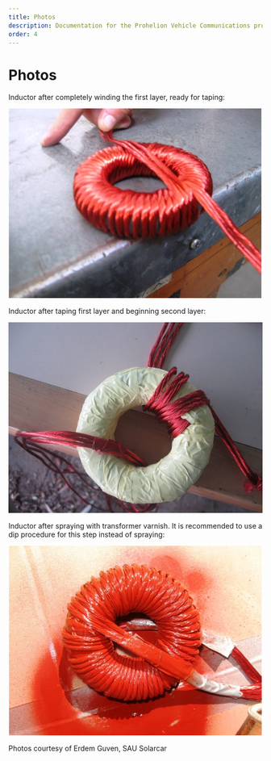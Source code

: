 ```yaml
---
title: Photos
description: Documentation for the Prohelion Vehicle Communications protocol
order: 4
---
```


# Photos

Inductor after completely winding the first layer, ready for taping:

![Step 1](images/ready_for_taping.jpg)

Inductor after taping first layer and beginning second layer:

![Step 2](images/beginning_second_layer.jpg)

Inductor after spraying with transformer varnish.  It is recommended to use a dip procedure for this step instead of spraying:

![Step 3](images/after_spraying.jpg)

Photos courtesy of Erdem Guven, SAU Solarcar

